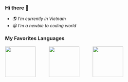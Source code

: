 ### Hi there 👋

- <em> 🌎 I'm currently in Vietnam </em> 
- <em> 😀 I'm a newbie to coding world </em> 

### My Favorites Languages

<p float="left">
  <img src="https://cdn.svgporn.com/logos/javascript.svg" width="100" />
  <!---
  <img src="https://cdn.svgporn.com/logos/python.svg" width="100" style="margin-left:40px;"/> 
  <img src="https://cdn.svgporn.com/logos/dotnet.svg" width="100" style="margin-left:40px;"/> 
  -->
  <img src="https://image.flaticon.com/icons/svg/3143/3143513.svg" width="100" style="margin-left:40px;"/> 
  <img src="https://image.flaticon.com/icons/svg/919/919827.svg" width="100" style="margin-left:40px;"/> 

</p>


